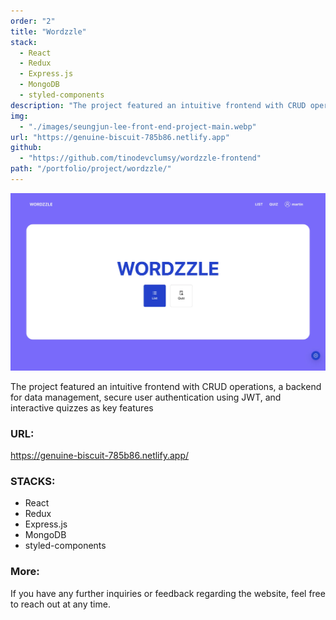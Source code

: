 ```yaml
---
order: "2"
title: "Wordzzle"
stack:
  - React
  - Redux
  - Express.js
  - MongoDB
  - styled-components
description: "The project featured an intuitive frontend with CRUD operations, a backend for data management, secure user authentication using JWT, and interactive quizzes as key features."
img:
  - "./images/seungjun-lee-front-end-project-main.webp"
url: "https://genuine-biscuit-785b86.netlify.app"
github:
  - "https://github.com/tinodevclumsy/wordzzle-frontend"
path: "/portfolio/project/wordzzle/"
---
```


![Seungjun Lee's Wordzzle](./images/seungjun-lee-front-end-project-main.webp)

<div class="thumbnail">
</div>

The project featured an intuitive frontend with CRUD operations, a backend for data management, secure user authentication using JWT, and interactive quizzes as key features

### URL:

<https://genuine-biscuit-785b86.netlify.app/>

### STACKS:

  - React
  - Redux
  - Express.js
  - MongoDB
  - styled-components

### More:

If you have any further inquiries or feedback regarding the website, feel free to reach out at any time.
